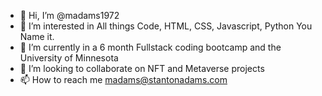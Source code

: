 - 👋 Hi, I’m @madams1972
- 👀 I’m interested in All things Code, HTML, CSS, Javascript, Python You Name it.
- 🌱 I’m currently in a 6 month Fullstack coding bootcamp and the University of Minnesota
- 💞️ I’m looking to collaborate on NFT and Metaverse projects
- 📫 How to reach me madams@stantonadams.com

<!---
madams1972/madams1972 is a ✨ special ✨ repository because its `README.md` (this file) appears on my GitHub profile.
You can click the link to take a look at my changes.
--->
